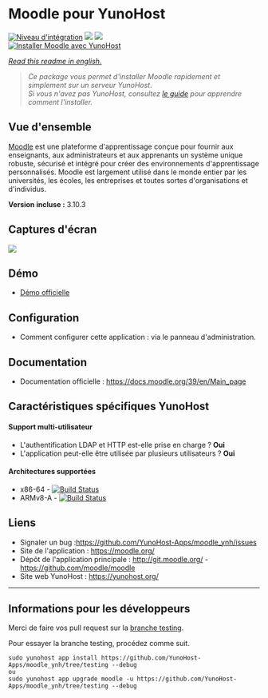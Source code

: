 # Moodle pour YunoHost

[![Niveau d'intégration](https://dash.yunohost.org/integration/moodle.svg)](https://dash.yunohost.org/appci/app/moodle) ![](https://ci-apps.yunohost.org/ci/badges/moodle.status.svg) ![](https://ci-apps.yunohost.org/ci/badges/moodle.maintain.svg)  
[![Installer Moodle avec YunoHost](https://install-app.yunohost.org/install-with-yunohost.svg)](https://install-app.yunohost.org/?app=moodle)

*[Read this readme in english.](./README.md)* 

> *Ce package vous permet d'installer Moodle rapidement et simplement sur un serveur YunoHost.  
Si vous n'avez pas YunoHost, consultez [le guide](https://yunohost.org/#/install) pour apprendre comment l'installer.*

## Vue d'ensemble
[Moodle](https://moodle.org) est une plateforme d'apprentissage conçue pour fournir aux enseignants, aux administrateurs et aux apprenants un système unique robuste, sécurisé et intégré pour créer des environnements d'apprentissage personnalisés. Moodle est largement utilisé dans le monde entier par les universités, les écoles, les entreprises et toutes sortes d'organisations et d'individus. 

**Version incluse :** 3.10.3

## Captures d'écran

![](https://upload.wikimedia.org/wikipedia/commons/3/36/Moodle_2.0_on_Firefox_4.0.png)

## Démo

* [Démo officielle](https://sandbox.moodledemo.net/)

## Configuration

* Comment configurer cette application : via le panneau d'administration.

## Documentation

* Documentation officielle : https://docs.moodle.org/39/en/Main_page

## Caractéristiques spécifiques YunoHost

#### Support multi-utilisateur

* L'authentification LDAP et HTTP est-elle prise en charge ? **Oui**
* L'application peut-elle être utilisée par plusieurs utilisateurs ? **Oui**

#### Architectures supportées

* x86-64 - [![Build Status](https://ci-apps.yunohost.org/ci/logs/moodle.svg)](https://ci-apps.yunohost.org/ci/apps/moodle/)
* ARMv8-A - [![Build Status](https://ci-apps-arm.yunohost.org/ci/logs/moodle.svg)](https://ci-apps-arm.yunohost.org/ci/apps/moodle/)

## Liens

 * Signaler un bug :https://github.com/YunoHost-Apps/moodle_ynh/issues
 * Site de l'application : https://moodle.org/
 * Dépôt de l'application principale : http://git.moodle.org/ - https://github.com/moodle/moodle 
 * Site web YunoHost : https://yunohost.org/

---

## Informations pour les développeurs

Merci de faire vos pull request sur la [branche testing](https://github.com/YunoHost-Apps/moodle_ynh/tree/testing).

Pour essayer la branche testing, procédez comme suit.
```
sudo yunohost app install https://github.com/YunoHost-Apps/moodle_ynh/tree/testing --debug
ou
sudo yunohost app upgrade moodle -u https://github.com/YunoHost-Apps/moodle_ynh/tree/testing --debug
```
